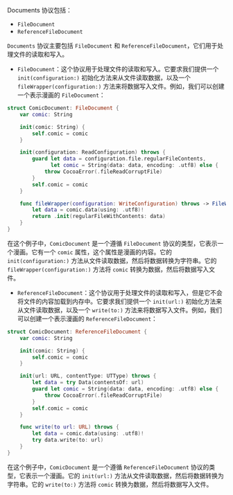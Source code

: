 
Documents 协议包括：

- `FileDocument`
- `ReferenceFileDocument`

`Documents` 协议主要包括 `FileDocument` 和 `ReferenceFileDocument`，它们用于处理文件的读取和写入。

- `FileDocument`：这个协议用于处理文件的读取和写入。它要求我们提供一个 `init(configuration:)` 初始化方法来从文件读取数据，以及一个 `fileWrapper(configuration:)` 方法来将数据写入文件。例如，我们可以创建一个表示漫画的 `FileDocument`：

```swift
struct ComicDocument: FileDocument {
    var comic: String

    init(comic: String) {
        self.comic = comic
    }

    init(configuration: ReadConfiguration) throws {
        guard let data = configuration.file.regularFileContents,
              let comic = String(data: data, encoding: .utf8) else {
            throw CocoaError(.fileReadCorruptFile)
        }
        self.comic = comic
    }

    func fileWrapper(configuration: WriteConfiguration) throws -> FileWrapper {
        let data = comic.data(using: .utf8)!
        return .init(regularFileWithContents: data)
    }
}
```

在这个例子中，`ComicDocument` 是一个遵循 `FileDocument` 协议的类型，它表示一个漫画。它有一个 `comic` 属性，这个属性是漫画的内容。它的 `init(configuration:)` 方法从文件读取数据，然后将数据转换为字符串。它的 `fileWrapper(configuration:)` 方法将 `comic` 转换为数据，然后将数据写入文件。

- `ReferenceFileDocument`：这个协议用于处理文件的读取和写入，但是它不会将文件的内容加载到内存中。它要求我们提供一个 `init(url:)` 初始化方法来从文件读取数据，以及一个 `write(to:)` 方法来将数据写入文件。例如，我们可以创建一个表示漫画的 `ReferenceFileDocument`：

```swift
struct ComicDocument: ReferenceFileDocument {
    var comic: String

    init(comic: String) {
        self.comic = comic
    }

    init(url: URL, contentType: UTType) throws {
        let data = try Data(contentsOf: url)
        guard let comic = String(data: data, encoding: .utf8) else {
            throw CocoaError(.fileReadCorruptFile)
        }
        self.comic = comic
    }

    func write(to url: URL) throws {
        let data = comic.data(using: .utf8)!
        try data.write(to: url)
    }
}
```

在这个例子中，`ComicDocument` 是一个遵循 `ReferenceFileDocument` 协议的类型，它表示一个漫画。它的 `init(url:)` 方法从文件读取数据，然后将数据转换为字符串。它的 `write(to:)` 方法将 `comic` 转换为数据，然后将数据写入文件。
